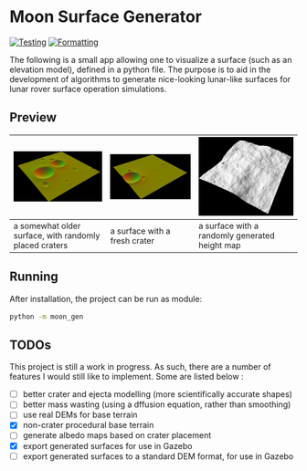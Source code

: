 # Moon Surface Generator

[![Testing](https://github.com/mbiselx/moon_gen/actions/workflows/python-testing.yml/badge.svg)](https://github.com/mbiselx/moon_gen/actions/workflows/python-testing.yml)
[![Formatting](https://github.com/mbiselx/moon_gen/actions/workflows/python-lint_and_format.yml/badge.svg)](https://github.com/mbiselx/moon_gen/actions/workflows/python-lint_and_format.yml) 



The following is a small app allowing one to visualize a surface (such as an elevation model), defined in a python file. 
The purpose is to aid in the development of algorithms to generate nice-looking lunar-like surfaces for lunar rover surface operation simulations. 


## Preview

| ![surface 1](img/Screenshot(1).png) | ![surface 2](img/Screenshot(2).png) | ![surface 3](img/Screenshot(3).png) |
| --- | --- | --- |
| a somewhat older surface, with randomly placed craters | a surface with a fresh crater | a surface with a randomly generated height map |


## Running

After installation, the project can be run as module:
```bash
python -m moon_gen
```


## TODOs

This project is still a work in progress. As such, there are a number of features I would still like to implement. Some are listed below : 
- [ ] better crater and ejecta modelling (more scientifically accurate shapes)
- [ ] better mass wasting (using a dffusion equation, rather than smoothing)
- [ ] use real DEMs for base terrain
- [x] non-crater procedural base terrain
- [ ] generate albedo maps based on crater placement
- [x] export generated surfaces for use in Gazebo
- [ ] export generated surfaces to a standard DEM format, for use in Gazebo